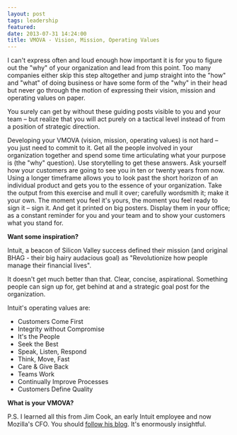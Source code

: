 ```yaml
---
layout: post
tags: leadership
featured:
date: 2013-07-31 14:24:00
title: VMOVA - Vision, Mission, Operating Values
---
```

I can't express often and loud enough how important it is for you to figure out the "why" of your organization and lead from this point. Too many companies either skip this step altogether and jump straight into the "how" and "what" of doing business or have some form of the "why" in their head but never go through the motion of expressing their vision, mission and operating values on paper.

You surely can get by without these guiding posts visible to you and your team – but realize that you will act purely on a tactical level instead of from a position of strategic direction.

Developing your VMOVA (vision, mission, operating values) is not hard – you just need to commit to it. Get all the people involved in your organization together and spend some time articulating what your purpose is (the "why" question). Use storytelling to get these answers. Ask yourself how your customers are going to see you in ten or twenty years from now. Using a longer timeframe allows you to look past the short horizon of an individual product and gets you to the essence of your organization. Take the output from this exercise and mull it over; carefully wordsmith it; make it your own. The moment you feel it's yours, the moment you feel ready to sign it – sign it. And get it printed on big posters. Display them in your office; as a constant reminder for you and your team and to show your customers what you stand for.

**Want some inspiration?**

Intuit, a beacon of Silicon Valley success defined their mission (and original BHAG - their big hairy audacious goal) as "Revolutionize how people manage their financial lives".

It doesn't get much better than that. Clear, concise, aspirational. Something people can sign up for, get behind at and a strategic goal post for the organization.

Intuit's operating values are:
- Customers Come First
- Integrity without Compromise
- It's the People
- Seek the Best
- Speak, Listen, Respond
- Think, Move, Fast
- Care & Give Back
- Teams Work
- Continually Improve Processes
- Customers Define Quality

**What is your VMOVA?**

P.S. I learned all this from Jim Cook, an early Intuit employee and now Mozilla's CFO. You should [follow his blog](http://cook-n-the-books.com/). It's enormously insightful.